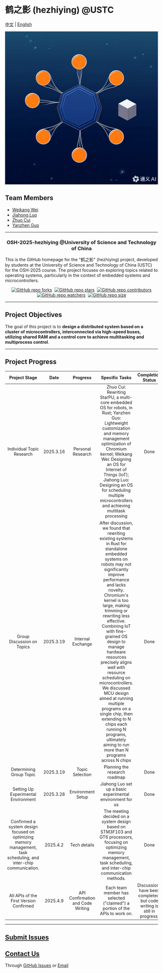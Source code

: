 # 鹤之影 (hezhiying) @USTC

[中文](README_cn.md) | [English](README.md)

![logo](docs/media/pict/logo_test.png)

## Team Members

- [Weikang Wei](https://github.com/jianyingzhihe)
- [Jiahong Luo](https://github.com/ustcljh)
- [Zhuo Cui](https://github.com/crosaa)
- [Yanzhen Guo](https://github.com/EricGuoYanzhen)

---

<h3 align="center">OSH-2025-hezhiying @University of Science and Technology of China</h3>

This is the GitHub homepage for the "鹤之影" (hezhiying) project, developed by students at the University of Science and Technology of China (USTC) for the OSH-2025 course. The project focuses on exploring topics related to operating systems, particularly in the context of embedded systems and microcontrollers.

<div align="center" markdown="1">

[![GitHub repo forks](https://img.shields.io/github/forks/OSH-2025/hezhiying?style=flat&logo=github&logoColor=whitesmoke&label=Forks)](https://github.com/OSH-2025/hezhiying/network)&#160;
[![GitHub repo stars](https://img.shields.io/github/stars/OSH-2025/hezhiying?style=flat&logo=github&logoColor=whitesmoke&label=Stars)](https://github.com/OSH-2025/hezhiying/stargazers)&#160;
[![GitHub repo contributors](https://img.shields.io/github/contributors-anon/OSH-2025/hezhiying?style=flat&logo=github&logoColor=whitesmoke&label=Contributors)](https://github.com/OSH-2025/hezhiying/graphs/contributors)
[![GitHub repo watchers](https://img.shields.io/github/watchers/OSH-2025/hezhiying?style=flat&logo=github&logoColor=whitesmoke&label=Watchers)](https://github.com/OSH-2025/hezhiying/watchers)&#160;
[![GitHub repo size](https://img.shields.io/github/repo-size/OSH-2025/hezhiying?style=flat&logo=github&logoColor=whitesmoke&label=Repo%20Size)](https://github.com/OSH-2025/hezhiying/archive/refs/heads/main.zip)

</div>

---

## Project Objectives

The goal of this project is to **design a distributed system based on a cluster of microcontrollers, interconnected via high-speed buses, utilizing shared RAM and a control core to achieve multitasking and multiprocess control**.

---

## Project Progress

|            Project Stage            |   Date    | Progress | Specific Tasks |                           Completion Status                           | Appendix                            |
|:-----------------------------------:|:---------:| :------: | :------------: |:---------------------------------------------------------------------:|-------------------------------------|
|      Individual Topic Research      | 2025.3.16 | Personal Research | Zhuo Cui: Rewriting StarPU, a multi-core embedded OS for robots, in Rust; Yanzhen Guo: Lightweight customization and memory management optimization of Chromium kernel; Weikang Wei: Designing an OS for Internet of Things (IoT); Jiahong Luo: Designing an OS for scheduling multiple microcontrollers and achieving multitask processing |                                 Done                                  | [log1](./logs/March19-meeting.md)   |
|     Group Discussion on Topics      | 2025.3.19 | Internal Exchange | After discussion, we found that rewriting existing systems in Rust for standalone embedded systems on robots may not significantly improve performance and lacks novelty. Chromium's kernel is too large, making trimming or rewriting less effective. Combining IoT with fine-grained OS design to manage hardware resources precisely aligns well with resource scheduling on microcontrollers. We discussed MCU design aimed at running multiple programs on a single chip, then extending to N chips each running N programs, ultimately aiming to run more than N programs across N chips |                                 Done                                  | [log2](./logs/March19-meeting.md)   |
|       Determining Group Topic       | 2025.3.19 | Topic Selection | Planning the research roadmap |                                 Done                                  | [log3](./logs/March28-meeting.md)   |
| Setting Up Experimental Environment | 2025.3.28 | Environment Setup | Jiahong Luo set up a basic experimental environment for us |                                 Done                                  | [log4](./logs/March28-meeting.md)   |
|                           Confirmed a system design focused on optimizing memory management, task scheduling, and inter-chip communication.                        | 2025.4.2  | Tech details | The meeting decided on a system design based on STM3F103 and GT6 processors, focusing on optimizing memory management, task scheduling, and inter-chip communication methods. |                                 Done                                  | [log5](./logs/April2-meeting.md)    |
|All APIs of the First Version Confirmed| 2025.4.9  |API Confirmation and Code Writing|Each team member has selected ("claimed") a portion of the APIs to work on.|Discussions have been completed, but code writing is still in progress.| [log6](./logs/April9-meeting_en.md) |
---

## [Submit Issues](https://github.com/OSH-2025/hezhiying/issues/new)

## [Contact Us](#team-members)

Through [GitHub Issues](https://github.com/OSH-2025/hezhiying/issues/new) or [Email](#team-members)
